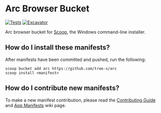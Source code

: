 # Arc Browser Bucket

[![Tests](https://github.com/tree-s/arc/actions/workflows/ci.yml/badge.svg)](https://github.com/tree-s/arc/actions/workflows/ci.yml) [![Excavator](https://github.com/tree-s/arc/actions/workflows/excavator.yml/badge.svg)](https://github.com/tree-s/arc/actions/workflows/excavator.yml)

Arc browser bucket for [Scoop](https://scoop.sh), the Windows command-line installer.

## How do I install these manifests?

After manifests have been committed and pushed, run the following:

```pwsh
scoop bucket add arc https://github.com/tree-s/arc
scoop install <manifest>
```

## How do I contribute new manifests?

To make a new manifest contribution, please read the [Contributing
Guide](https://github.com/ScoopInstaller/.github/blob/main/.github/CONTRIBUTING.md)
and [App Manifests](https://github.com/ScoopInstaller/Scoop/wiki/App-Manifests)
wiki page.
